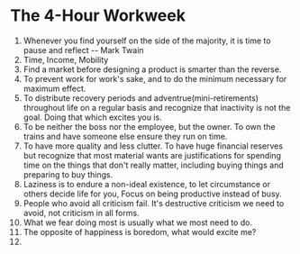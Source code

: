 # The 4-Hour Workweek

1. Whenever you find yourself on the side of the majority, it is time to pause and reflect -- Mark Twain
2. Time, Income, Mobility
3. Find a market before designing a product is smarter than the reverse.
4. To prevent work for work's sake, and to do the minimum necessary for maximum effect.
5. To distribute recovery periods and adventrue(mini-retirements) throughout life on a regular basis and recognize that inactivity is not the goal. Doing that which excites you is.
6. To be neither the boss nor the employee, but the owner. To own the trains and have someone else ensure they run on time.
7. To have more quality and less clutter. To have huge financial reserves but recognize that most material wants are justifications for spending time on the things that don't really matter, including buying things and preparing to buy things. 
8. Laziness is to endure a non-ideal existence, to let circumstance or others decide life for you, Focus on being productive instead of busy. 
9. People who avoid all criticism fail. It's destructive criticism we need to avoid, not criticism in all forms. 
10. What we fear doing most is usually what we most need to do. 
11. The opposite of happiness is boredom, what would excite me?
12. 
